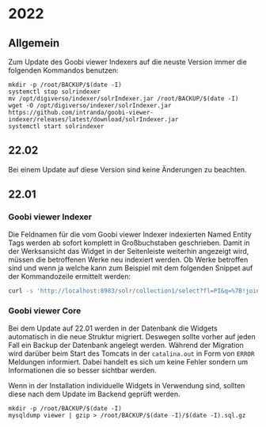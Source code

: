 # 2022

## Allgemein

Zum Update des Goobi viewer Indexers auf die neuste Version immer die folgenden Kommandos benutzen:

```
mkdir -p /root/BACKUP/$(date -I)
systemctl stop solrindexer
mv /opt/digiverso/indexer/solrIndexer.jar /root/BACKUP/$(date -I)
wget -O /opt/digiverso/indexer/solrIndexer.jar https://github.com/intranda/goobi-viewer-indexer/releases/latest/download/solrIndexer.jar
systemctl start solrindexer
```

## 22.02

Bei einem Update auf diese Version sind keine Änderungen zu beachten.

## 22.01

### Goobi viewer Indexer

Die Feldnamen für die vom Goobi viewer Indexer indexierten Named Entity Tags werden ab sofort komplett in Großbuchstaben geschrieben. Damit in der Werksansicht das Widget in der Seitenleiste weiterhin angezeigt wird, müssen die betroffenen Werke neu indexiert werden. Ob Werke betroffen sind und wenn ja welche kann zum Beispiel mit dem folgenden Snippet auf der Kommandozeile ermittelt werden:

```bash
curl -s 'http://localhost:8983/solr/collection1/select?fl=PI&q=%7B!join%20from%3DPI_TOPSTRUCT%20to%3DPI%7D%2BPI_TOPSTRUCT%3A*%20%2B(NE_location_UNTOKENIZED%3A*%20NE_person_UNTOKENIZED%3A*)&rows=1000&wt=csv' | grep -v PI
```

### Goobi viewer Core

Bei dem Update auf 22.01 werden in der Datenbank die Widgets automatisch in die neue Struktur migriert. Deswegen sollte vorher auf jeden Fall ein Backup der Datenbank angelegt werden. Während der Migration wird darüber beim Start des Tomcats in der `catalina.out` in Form von `ERROR` Meldungen informiert. Dabei handelt es sich um keine Fehler sondern um Informationen die so besser sichtbar werden.

Wenn in der Installation individuelle Widgets in Verwendung sind, sollten diese nach dem Update im Backend geprüft werden.

```
mkdir -p /root/BACKUP/$(date -I)
mysqldump viewer | gzip > /root/BACKUP/$(date -I)/$(date -I).sql.gz
```
